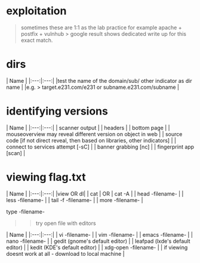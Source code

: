 # exploitation
> sometimes these are 1:1 as the lab practice for example apache + postfix + vulnhub > 
google result shows dedicated write up for this exact match.


# dirs
| Name |
|:---:|:---:|
|test the name of the domain/sub/ other indicator as dir name |
|e.g. > target.e231.com/e231 or  subname.e231.com/subname  |

# identifying versions 
| Name |
|:---:|:---:|
| scanner output |
| headers |
| bottom page  |
| mouseoverview may reveal different version on object in web  |
| source code [if not direct reveal, then based on libraries, other indicators] |
| connect to services attempt [-sC] |
| banner grabbing [nc] |
| fingerprint app [scan] |


# viewing flag.txt 
| Name |
|:---:|:---:|
|view OR dl|
| cat | OR | cat -A |
| head -filename- |
| less -filename-  |
| tail -f -filename- |
| more -filename- |

type -filename-

>> try open file with editors 

| Name |
|:---:|:---:|
| vi -filename- |
| vim -filename- |
| emacs -filename- |
| nano -filename-  |
| gedit  (gnome's default editor) |
| leafpad (lxde's default editor) |
| kedit  (KDE's default editor) |
| xdg-open -filename- |
| if viewing doesnt work at all - download to local machine  |

